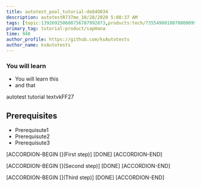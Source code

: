 ```yaml
---
title: autotest_pool_tutorial-de84O034
description: autotestR737me_10/28/2020 5:08:37 AM
tags: [topic:139269250608756787992873,products:tech/73554900100700000996,tutorial:experience/advanced]
primary_tag: tutorial:product/sapHana
time: 948
author_profile: https://github.com/ksAutotests
author_name: ksAutotests
---
```

### You will learn
- You will learn this
- and that

autotest tutorial textvkFF27

## Prerequisites
- Prerequisute1
- Prerequisute2
- Prerequisute3

[ACCORDION-BEGIN [](First step)]
[DONE]
[ACCORDION-END]

[ACCORDION-BEGIN [](Second step)]
[DONE]
[ACCORDION-END]

[ACCORDION-BEGIN [](Third step)]
[DONE]
[ACCORDION-END]

